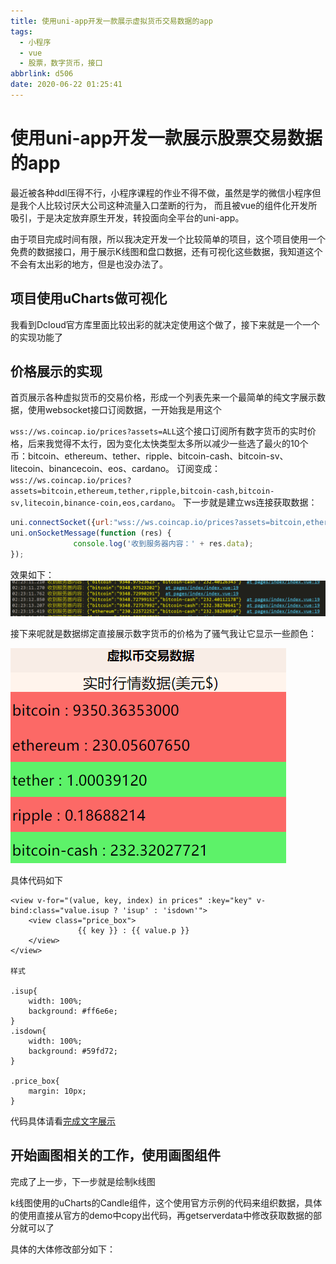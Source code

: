 ```yaml
---
title: 使用uni-app开发一款展示虚拟货币交易数据的app
tags:
  - 小程序
  - vue
  - 股票，数字货币，接口
abbrlink: d506
date: 2020-06-22 01:25:41
---
```

# 使用uni-app开发一款展示股票交易数据的app
最近被各种ddl压得不行，小程序课程的作业不得不做，虽然是学的微信小程序但是我个人比较讨厌大公司这种流量入口垄断的行为，
而且被vue的组件化开发所吸引，于是决定放弃原生开发，转投面向全平台的uni-app。

由于项目完成时间有限，所以我决定开发一个比较简单的项目，这个项目使用一个免费的数据接口，用于展示K线图和盘口数据，还有可视化这些数据，我知道这个不会有太出彩的地方，但是也没办法了。

## 项目使用uCharts做可视化

我看到Dcloud官方库里面比较出彩的就决定使用这个做了，接下来就是一个一个的实现功能了


## 价格展示的实现

首页展示各种虚拟货币的交易价格，形成一个列表先来一个最简单的纯文字展示数据，使用websocket接口订阅数据，一开始我是用这个

`wss://ws.coincap.io/prices?assets=ALL`这个接口订阅所有数字货币的实时价格，后来我觉得不太行，因为变化太快类型太多所以减少一些选了最火的10个币：bitcoin、ethereum、tether、ripple、bitcoin-cash、bitcoin-sv、litecoin、binancecoin、eos、cardano。
订阅变成：`wss://ws.coincap.io/prices?assets=bitcoin,ethereum,tether,ripple,bitcoin-cash,bitcoin-sv,litecoin,binance-coin,eos,cardano`。
下一步就是建立ws连接获取数据：
```js
uni.connectSocket({url:"wss://ws.coincap.io/prices?assets=bitcoin,ethereum,tether,ripple,bitcoin-cash,bitcoin-sv,litecoin,binance-coin,eos,cardano"})
uni.onSocketMessage(function (res) {
			  console.log('收到服务器内容：' + res.data);
});
```
效果如下：
![](./2020-06-22-02-23-28.png)

接下来呢就是数据绑定直接展示数字货币的价格为了骚气我让它显示一些颜色：

![](./2020-06-22-03-57-01.png)

具体代码如下

```
<view v-for="(value, key, index) in prices" :key="key" v-bind:class="value.isup ? 'isup' : 'isdown'">
	<view class="price_box">
			   {{ key }} : {{ value.p }}
	</view>
</view>

样式

.isup{
	width: 100%;
	background: #ff6e6e;
}
.isdown{
	width: 100%;
	background: #59fd72;
}
	
.price_box{
	margin: 10px;
}
```
代码具体请看[完成文字展示](https://github.com/whp98/uni-cryptocurrency/tree/ffd7b1e23b2c358fbaa9499380be030afbb65689)


## 开始画图相关的工作，使用画图组件

完成了上一步，下一步就是绘制k线图

k线图使用的uCharts的Candle组件，这个使用官方示例的代码来组织数据，具体的使用直接从官方的demo中copy出代码，再getserverdata中修改获取数据的部分就可以了

具体的大体修改部分如下：

